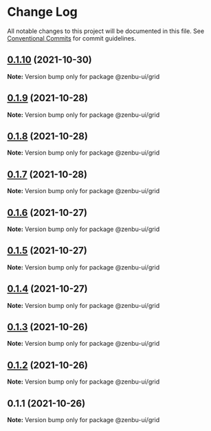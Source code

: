 # Change Log

All notable changes to this project will be documented in this file.
See [Conventional Commits](https://conventionalcommits.org) for commit guidelines.

## [0.1.10](https://github.com/KodepandaID/zenbu-ui/compare/@zenbu-ui/grid@0.1.9...@zenbu-ui/grid@0.1.10) (2021-10-30)

**Note:** Version bump only for package @zenbu-ui/grid





## [0.1.9](https://github.com/KodepandaID/zenbu-ui/compare/@zenbu-ui/grid@0.1.8...@zenbu-ui/grid@0.1.9) (2021-10-28)

**Note:** Version bump only for package @zenbu-ui/grid





## [0.1.8](https://github.com/KodepandaID/zenbu-ui/compare/@zenbu-ui/grid@0.1.7...@zenbu-ui/grid@0.1.8) (2021-10-28)

**Note:** Version bump only for package @zenbu-ui/grid





## [0.1.7](https://github.com/KodepandaID/zenbu-ui/compare/@zenbu-ui/grid@0.1.6...@zenbu-ui/grid@0.1.7) (2021-10-28)

**Note:** Version bump only for package @zenbu-ui/grid





## [0.1.6](https://github.com/KodepandaID/zenbu-ui/compare/@zenbu-ui/grid@0.1.5...@zenbu-ui/grid@0.1.6) (2021-10-27)

**Note:** Version bump only for package @zenbu-ui/grid





## [0.1.5](https://github.com/KodepandaID/zenbu-ui/compare/@zenbu-ui/grid@0.1.4...@zenbu-ui/grid@0.1.5) (2021-10-27)

**Note:** Version bump only for package @zenbu-ui/grid





## [0.1.4](https://github.com/KodepandaID/zenbu-ui/compare/@zenbu-ui/grid@0.1.3...@zenbu-ui/grid@0.1.4) (2021-10-27)

**Note:** Version bump only for package @zenbu-ui/grid





## [0.1.3](https://github.com/KodepandaID/zenbu-ui/compare/@zenbu-ui/grid@0.1.2...@zenbu-ui/grid@0.1.3) (2021-10-26)

**Note:** Version bump only for package @zenbu-ui/grid





## [0.1.2](https://github.com/KodepandaID/zenbu-ui/compare/@zenbu-ui/grid@0.1.1...@zenbu-ui/grid@0.1.2) (2021-10-26)

**Note:** Version bump only for package @zenbu-ui/grid





## 0.1.1 (2021-10-26)

**Note:** Version bump only for package @zenbu-ui/grid
